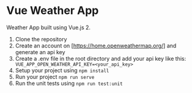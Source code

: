 # Vue Weather App
Weather App built using Vue.js 2.
1. Clone the repository
2. Create an account on [https://home.openweathermap.org/] and generate an api key
3. Create a .env file in the root directory and add your api key like this: 
   ``` VUE_APP_OPEN_WEATHER_API_KEY=<your_api_key>```
4. Setup your project using ```npm install```
5. Run your project ```npm run serve```
6. Run the unit tests using ```npm run test:unit```

